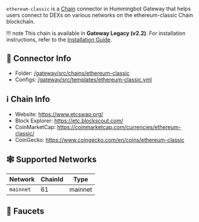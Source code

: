 `ethereum-classic` is a [Chain](./index.md) connector in Hummingbot Gateway that helps users connect to DEXs on various networks on the ethereum-classic Chain blockchain.

!!! note
    This chain is available in **Gateway Legacy (v2.2)**. For installation instructions, refer to the [Installation Guide](../legacy/installation.md).

## 📁 Connector Info

- Folder: [/gateway/src/chains/ethereum-classic](https://github.com/hummingbot/gateway/tree/v2.2.0/src/chains/ethereum-classic)
- Configs: [/gateway/src/templates/ethereum-classic.yml](https://github.com/hummingbot/gateway/tree/v2.2.0/src/templates/ethereum-classic.yml)

## ℹ️ Chain Info

- Website: https://www.etcswap.org/
- Block Explorer: https://etc.blockscout.com/
- CoinMarketCap: https://coinmarketcap.com/currencies/ethereum-classic/
- CoinGecko: https://www.coingecko.com/en/coins/ethereum-classic

## 🕸️ Supported Networks

| Network   | ChainId | Type    |
| --------- | ------- | ------- |
| `mainnet` | 61      | mainnet |

## 🚰 Faucets
